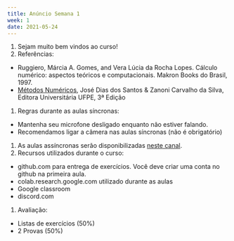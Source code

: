```yaml
---
title: Anúncio Semana 1
week: 1
date: 2021-05-24
---
```


1. Sejam muito bem vindos ao curso!
1. Referências:
  - Ruggiero, Márcia A. Gomes, and Vera Lúcia da Rocha Lopes. Cálculo numérico: aspectos teóricos e computacionais. Makron Books do Brasil, 1997.
  - [Métodos Numéricos](http://www.loja.edufpe.com.br/portal/spring/livro/detalhe/67), José Dias dos Santos & Zanoni Carvalho da Silva, Editora Universitária UFPE, 3ª Edição
1. Regras durante as aulas síncronas:
  - Mantenha seu microfone desligado enquanto não estiver falando.
  - Recomendamos ligar a câmera nas aulas síncronas (não é obrigatório)
1. As aulas assíncronas serão disponibilizadas [neste canal](https://www.youtube.com/playlist?list=PL__joaA2Kg3FYyN7k_ueF8MuYsTauaoBD).
1. Recursos utilizados durante o curso:
  - github.com para entrega de exercícios. Você deve criar uma conta no github na primeira aula.
  - colab.research.google.com utilizado durante as aulas
  - Google classroom
  - discord.com
1. Avaliação:
  - Listas de exercícios (50%)
  - 2 Provas (50%)
